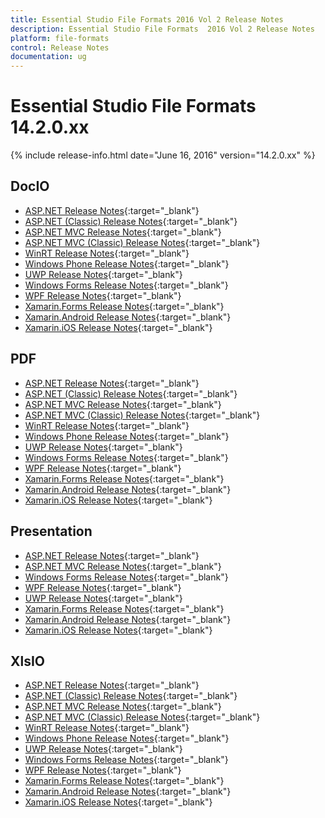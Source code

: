 ```yaml
---
title: Essential Studio File Formats 2016 Vol 2 Release Notes
description: Essential Studio File Formats  2016 Vol 2 Release Notes
platform: file-formats
control: Release Notes
documentation: ug
---
```


# Essential Studio File Formats 14.2.0.xx

{% include release-info.html date="June 16, 2016" version="14.2.0.xx" %} 

## DocIO

* [ASP.NET Release Notes](/aspnet/release-notes/14.2.0.xx#docio){:target="_blank"}
* [ASP.NET (Classic) Release Notes](/aspnet-classic/release-notes/14.2.0.xx#docio){:target="_blank"}
* [ASP.NET MVC Release Notes](/aspnetmvc/release-notes/14.2.0.xx#docio){:target="_blank"}
* [ASP.NET MVC (Classic) Release Notes](/aspnetmvc-classic/release-notes/14.2.0.xx#docio){:target="_blank"}
* [WinRT Release Notes](/winrt/release-notes/14.2.0.xx#docio){:target="_blank"}
* [Windows Phone Release Notes](/wp8/release-notes/wp-winrt/14.2.0.xx#docio){:target="_blank"}
* [UWP Release Notes](/uwp/release-notes/14.2.0.xx#docio){:target="_blank"}
* [Windows Forms Release Notes](/windowsforms/release-notes/14.2.0.xx#docio){:target="_blank"}
* [WPF Release Notes](/wpf/release-notes/14.2.0.xx#docio){:target="_blank"}
* [Xamarin.Forms Release Notes](/xamarin/release-notes/14.2.0.xx#docio){:target="_blank"}
* [Xamarin.Android Release Notes](/xamarin-android/release-notes/14.2.0.xx#docio){:target="_blank"}
* [Xamarin.iOS Release Notes](/xamarin-ios/release-notes/14.2.0.xx#docio){:target="_blank"}

## PDF

* [ASP.NET Release Notes](/aspnet/release-notes/14.2.0.xx#pdf){:target="_blank"}
* [ASP.NET (Classic) Release Notes](/aspnet-classic/release-notes/14.2.0.xx#pdf){:target="_blank"}
* [ASP.NET MVC Release Notes](/aspnetmvc/release-notes/14.2.0.xx#pdf){:target="_blank"}
* [ASP.NET MVC (Classic) Release Notes](/aspnetmvc-classic/release-notes/14.2.0.xx#pdf){:target="_blank"}
* [WinRT Release Notes](/winrt/release-notes/14.2.0.xx#pdf){:target="_blank"}
* [Windows Phone Release Notes](/wp8/release-notes/wp-winrt/14.2.0.xx#pdf){:target="_blank"}
* [UWP Release Notes](/uwp/release-notes/14.2.0.xx#pdf){:target="_blank"}
* [Windows Forms Release Notes](/windowsforms/release-notes/14.2.0.xx#pdf){:target="_blank"}
* [WPF Release Notes](/wpf/release-notes/14.2.0.xx#pdf){:target="_blank"}
* [Xamarin.Forms Release Notes](/xamarin/release-notes/14.2.0.xx#pdf){:target="_blank"}
* [Xamarin.Android Release Notes](/xamarin-android/release-notes/14.2.0.xx#pdf){:target="_blank"}
* [Xamarin.iOS Release Notes](/xamarin-ios/release-notes/14.2.0.xx#pdf){:target="_blank"}

## Presentation

* [ASP.NET Release Notes](/aspnet/release-notes/14.2.0.xx#presentation){:target="_blank"}
* [ASP.NET MVC Release Notes](/aspnetmvc/release-notes/14.2.0.xx#presentation){:target="_blank"}
* [Windows Forms Release Notes](/windowsforms/release-notes/14.2.0.xx#presentation){:target="_blank"}
* [WPF Release Notes](/wpf/release-notes/14.2.0.xx#presentation){:target="_blank"}
* [UWP Release Notes](/uwp/release-notes/14.2.0.xx#presentation){:target="_blank"}
* [Xamarin.Forms Release Notes](/xamarin/release-notes/14.2.0.xx#presentation){:target="_blank"}
* [Xamarin.Android Release Notes](/xamarin-android/release-notes/14.2.0.xx#presentation){:target="_blank"}
* [Xamarin.iOS Release Notes](/xamarin-ios/release-notes/14.2.0.xx#presentation){:target="_blank"}

## XlsIO

* [ASP.NET Release Notes](/aspnet/release-notes/14.2.0.xx#xlsio){:target="_blank"}
* [ASP.NET (Classic) Release Notes](/aspnet-classic/release-notes/14.2.0.xx#xlsio){:target="_blank"}
* [ASP.NET MVC Release Notes](/aspnetmvc/release-notes/14.2.0.xx#xlsio){:target="_blank"}
* [ASP.NET MVC (Classic) Release Notes](/aspnetmvc-classic/release-notes/14.2.0.xx#xlsio){:target="_blank"}
* [WinRT Release Notes](/winrt/release-notes/14.2.0.xx#xlsio){:target="_blank"}
* [Windows Phone Release Notes](/wp8/release-notes/wp-winrt/14.2.0.xx#xlsio){:target="_blank"}
* [UWP Release Notes](/uwp/release-notes/14.2.0.xx#xlsio){:target="_blank"}
* [Windows Forms Release Notes](/windowsforms/release-notes/14.2.0.xx#xlsio){:target="_blank"}
* [WPF Release Notes](/wpf/release-notes/14.2.0.xx#xlsio){:target="_blank"}
* [Xamarin.Forms Release Notes](/xamarin/release-notes/14.2.0.xx#xlsio){:target="_blank"}
* [Xamarin.Android Release Notes](/xamarin-android/release-notes/14.2.0.xx#xlsio){:target="_blank"}
* [Xamarin.iOS Release Notes](/xamarin-ios/release-notes/14.2.0.xx#xlsio){:target="_blank"}